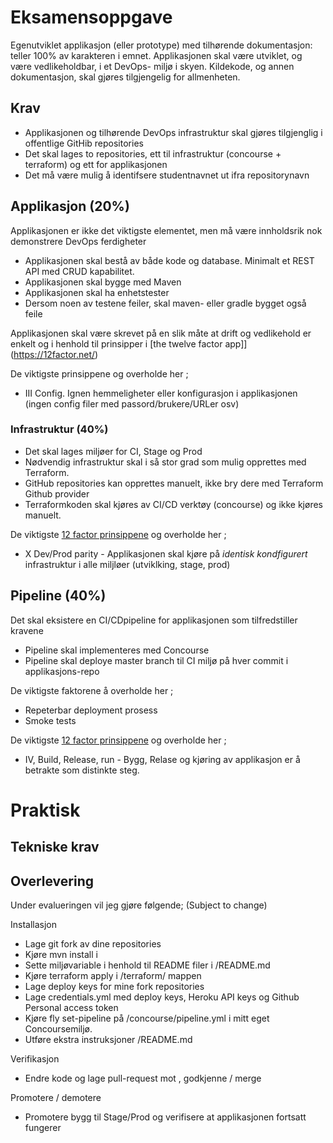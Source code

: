 # Eksamensoppgave 

Egenutviklet applikasjon (eller prototype) med tilhørende dokumentasjon: teller 100% av karakteren i emnet. Applikasjonen skal være utviklet, og være vedlikeholdbar, i et DevOps- miljø i skyen. Kildekode, og annen dokumentasjon, 
skal gjøres tilgjengelig for allmenheten.

## Krav

* Applikasjonen og tilhørende DevOps infrastruktur skal gjøres tilgjenglig i offentlige GitHib repositories
* Det skal lages to repositories, ett til infrastruktur (concourse + terraform) og ett for applikasjonen
* Det må være mulig å identifsere studentnavnet ut ifra repositorynavn

## Applikasjon (20%)

Applikasjonen er ikke det viktigste elementet, men må være innholdsrik nok demonstrere DevOps ferdigheter

* Applikasjonen skal bestå av både kode og database. Minimalt et REST API med CRUD kapabilitet.   
* Applikasjonen skal bygge med Maven 
* Applikasjonen skal ha enhetstester
* Dersom noen av testene feiler, skal maven- eller gradle bygget også feile 

Applikasjonen skal være skrevet på en slik måte at drift og vedlikehold er enkelt og i henhold til prinsipper i [the twelve factor app]](https://12factor.net/)

De viktigste prinsippene og overholde her ; 
 
* III Config. Ignen hemmeligheter eller konfigurasjon i applikasjonen (ingen config filer med passord/brukere/URLer osv) 

### Infrastruktur (40%)

* Det skal lages miljøer for CI, Stage og Prod
* Nødvendig infrastruktur skal i så stor grad som mulig opprettes med Terraform. 
* GitHub repositories kan opprettes manuelt, ikke bry dere med Terraform Github provider
* Terraformkoden skal kjøres av CI/CD verktøy (concourse) og ikke kjøres manuelt. 

De viktigste [12 factor prinsippene](https://12factor.net/) og overholde her ; 

* X Dev/Prod parity - Applikasjonen skal kjøre på *identisk kondfigurert* infrastruktur i alle miljløer (utviklking, stage, prod)

## Pipeline (40%)

Det skal eksistere en CI/CDpipeline for applikasjonen som tilfredstiller kravene 

* Pipeline skal implementeres med Concourse
* Pipeline skal deploye master branch til CI miljø på hver commit i applikasjons-repo
  
De viktigste faktorene å overholde her ; 

* Repeterbar deployment prosess
* Smoke tests 

De viktigste [12 factor prinsippene](https://12factor.net/) og overholde her ; 

* IV, Build, Release, run  - Bygg, Relase og kjøring av applikasjon er å betrakte som distinkte steg. 


# Praktisk 

## Tekniske krav


## Overlevering 

Under evalueringen vil jeg gjøre følgende; (Subject to change)

Installasjon 

* Lage git fork av dine repositories 
* Kjøre mvn install i <app repo>
* Sette miljøvariable i henhold til README filer i <infra repo>/README.md
* Kjøre terraform apply i <infra repo>/terraform/ mappen 
* Lage deploy keys for mine fork repositories
* Lage credentials.yml med deploy keys, Heroku API keys og Github Personal access token
* Kjøre fly set-pipeline på <infra repo>/concourse/pipeline.yml i mitt eget Concoursemiljø. 
* Utføre ekstra instruksjoner <infra repo>/README.md

Verifikasjon

* Endre kode og lage pull-request mot <app repo>, godkjenne / merge 

Promotere / demotere 

* Promotere bygg til Stage/Prod og verifisere at applikasjonen fortsatt fungerer








